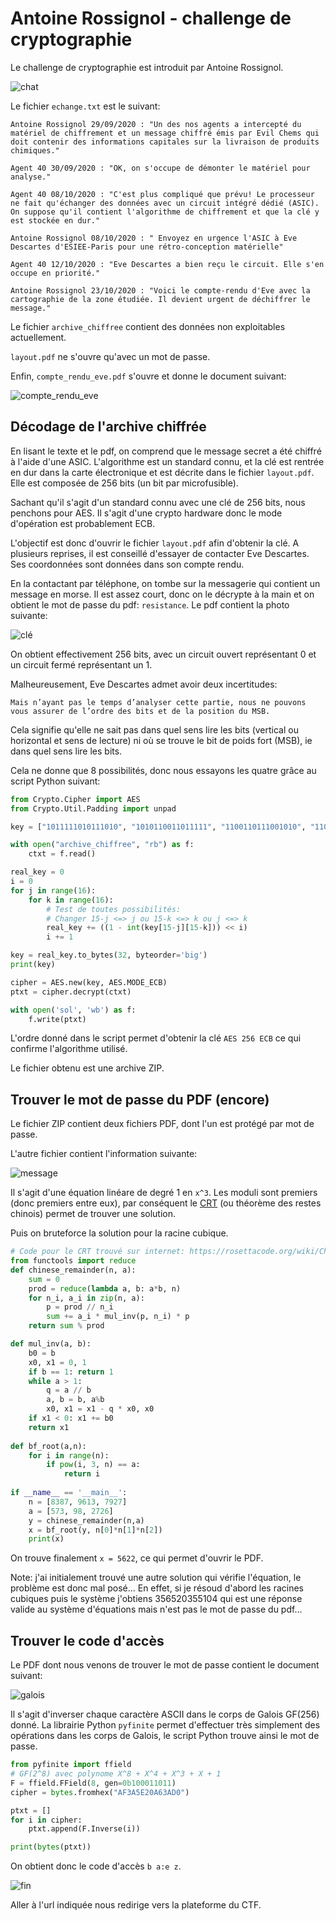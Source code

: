# Antoine Rossignol - challenge de cryptographie

Le challenge de cryptographie est introduit par Antoine Rossignol. 

![chat](images/crypto_chat.png)

Le fichier `echange.txt` est le suivant:

```
Antoine Rossignol 29/09/2020 : "Un des nos agents a intercepté du matériel de chiffrement et un message chiffré émis par Evil Chems qui doit contenir des informations capitales sur la livraison de produits chimiques."

Agent 40 30/09/2020 : "OK, on s'occupe de démonter le matériel pour analyse."

Agent 40 08/10/2020 : "C'est plus compliqué que prévu! Le processeur ne fait qu'échanger des données avec un circuit intégré dédié (ASIC). On suppose qu'il contient l'algorithme de chiffrement et que la clé y est stockée en dur."

Antoine Rossignol 08/10/2020 : " Envoyez en urgence l'ASIC à Eve Descartes d'ESIEE-Paris pour une rétro-conception matérielle"

Agent 40 12/10/2020 : "Eve Descartes a bien reçu le circuit. Elle s'en occupe en priorité."

Antoine Rossignol 23/10/2020 : "Voici le compte-rendu d'Eve avec la cartographie de la zone étudiée. Il devient urgent de déchiffrer le message."
```

Le fichier `archive_chiffree` contient des données non exploitables actuellement.

`layout.pdf` ne s'ouvre qu'avec un mot de passe.

Enfin, `compte_rendu_eve.pdf` s'ouvre et donne le document suivant:

![compte_rendu_eve](images/crypto_compterendu.png)

## Décodage de l'archive chiffrée

En lisant le texte et le pdf, on comprend que le message secret a été chiffré à l'aide d'une ASIC. L'algorithme est un standard connu, et la clé est rentrée en dur dans la carte électronique et est décrite dans le fichier `layout.pdf`. Elle est composée de 256 bits (un bit par microfusible).

Sachant qu'il s'agit d'un standard connu avec une clé de 256 bits, nous penchons pour AES. Il s'agit d'une crypto hardware donc le mode d'opération est probablement ECB.

L'objectif est donc d'ouvrir le fichier `layout.pdf` afin d'obtenir la clé. A plusieurs reprises, il est conseillé d'essayer de contacter Eve Descartes. Ses coordonnées sont données dans son compte rendu.

En la contactant par téléphone, on tombe sur la messagerie qui contient un message en morse. Il est assez court, donc on le décrypte à la main et on obtient le mot de passe du pdf: `resistance`. Le pdf contient la photo suivante:

![clé](images/crypto_cle.png)

On obtient effectivement 256 bits, avec un circuit ouvert représentant 0 et un circuit fermé représentant un 1.

Malheureusement, Eve Descartes admet avoir deux incertitudes:

```
Mais n’ayant pas le temps d’analyser cette partie, nous ne pouvons vous assurer de l’ordre des bits et de la position du MSB.
```

Cela signifie qu'elle ne sait pas dans quel sens lire les bits (vertical ou horizontal et sens de lecture) ni où se trouve le bit de poids fort (MSB), ie dans quel sens lire les bits.

Cela ne donne que 8 possibilités, donc nous essayons les quatre grâce au script Python suivant:

```python
from Crypto.Cipher import AES
from Crypto.Util.Padding import unpad

key = ["1011111010111010", "1010110011011111", "1100110111001010", "1100100111011111", "1011101010111100", "1011110111011111", "1101111111011111", "1101111111011111", "1101111111011111", "1101111111011111", "1101111111011111", "1101111111011111", "1101111111011111", "1101111111011111", "1101111111011111", "1101111111011111"]

with open("archive_chiffree", "rb") as f:
    ctxt = f.read()

real_key = 0
i = 0
for j in range(16):
    for k in range(16):
        # Test de toutes possibilités: 
        # Changer 15-j <=> j ou 15-k <=> k ou j <=> k
        real_key += ((1 - int(key[15-j][15-k])) << i)
        i += 1

key = real_key.to_bytes(32, byteorder='big')
print(key)

cipher = AES.new(key, AES.MODE_ECB)
ptxt = cipher.decrypt(ctxt)

with open('sol', 'wb') as f:
    f.write(ptxt)

```

L'ordre donné dans le script permet d'obtenir la clé `AES 256 ECB` ce qui confirme l'algorithme utilisé. 

Le fichier obtenu est une archive ZIP.

## Trouver le mot de passe du PDF (encore)

Le fichier ZIP contient deux fichiers PDF, dont l'un est protégé par mot de passe.

L'autre fichier contient l'information suivante:

![message](images/crypto_message.png)

Il s'agit d'une équation linéare de degré 1 en `x^3`. Les moduli sont premiers (donc premiers entre eux), par conséquent le [CRT](https://fr.wikipedia.org/wiki/Th%C3%A9or%C3%A8me_des_restes_chinois) (ou théorème des restes chinois) permet de trouver une solution.

Puis on bruteforce la solution pour la racine cubique.

```python
# Code pour le CRT trouvé sur internet: https://rosettacode.org/wiki/Chinese_remainder_theorem#Python_3.6
from functools import reduce
def chinese_remainder(n, a):
    sum = 0
    prod = reduce(lambda a, b: a*b, n)
    for n_i, a_i in zip(n, a):
        p = prod // n_i
        sum += a_i * mul_inv(p, n_i) * p
    return sum % prod

def mul_inv(a, b):
    b0 = b
    x0, x1 = 0, 1
    if b == 1: return 1
    while a > 1:
        q = a // b
        a, b = b, a%b
        x0, x1 = x1 - q * x0, x0
    if x1 < 0: x1 += b0
    return x1
 
def bf_root(a,n):
    for i in range(n):
        if pow(i, 3, n) == a:
            return i
 
if __name__ == '__main__':
    n = [8387, 9613, 7927]
    a = [573, 98, 2726]
    y = chinese_remainder(n,a)
    x = bf_root(y, n[0]*n[1]*n[2])
    print(x)
```

On trouve finalement `x = 5622`, ce qui permet d'ouvrir le PDF.

Note: j'ai initialement trouvé une autre solution qui vérifie l'équation, le problème est donc mal posé... 
En effet, si je résoud d'abord les racines cubiques puis le système j'obtiens 356520355104 qui est une réponse valide au système d'équations mais n'est pas le mot de passe du pdf...

## Trouver le code d'accès

Le PDF dont nous venons de trouver le mot de passe contient le document suivant:

![galois](images/crypto_galois.png)

Il s'agit d'inverser chaque caractère ASCII dans le corps de Galois GF(256) donné. La librairie Python `pyfinite` permet d'effectuer très simplement des opérations dans les corps de Galois, le script Python trouve ainsi le mot de passe.

```python
from pyfinite import ffield
# GF(2^8) avec polynome X^8 + X^4 + X^3 + X + 1
F = ffield.FField(8, gen=0b100011011)
cipher = bytes.fromhex("AF3A5E20A63AD0")

ptxt = []
for i in cipher:
    ptxt.append(F.Inverse(i))

print(bytes(ptxt))
```
On obtient donc le code d'accès `b a:e z`.


![fin](images/crypto_fin.png)

Aller à l'url indiquée nous redirige vers la plateforme du CTF.